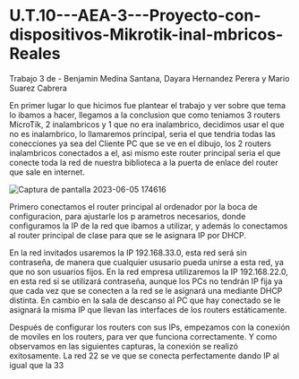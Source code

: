 # U.T.10---AEA-3---Proyecto-con-dispositivos-Mikrotik-inal-mbricos-Reales
Trabajo 3 de - Benjamin Medina Santana, Dayara Hernandez Perera y Mario Suarez Cabrera

En primer lugar lo que hicimos fue plantear el trabajo y ver sobre que tema lo ibamos a hacer, llegamos a la conclusion que como teniamos 3 routers MicroTik, 2 inalambricos y 1 que no era inalambrico, decidimos usar el que no es inalambrico, lo llamaremos principal, seria el que tendria todas las conecciones ya sea del Cliente PC que se ve en el dibujo, los 2 routers inalambricos conectados a el, asi mismo este router principal seria el que conecte toda la red de nuestra biblioteca a la puerta de enlace del router que sale en internet.

![Captura de pantalla 2023-06-05 174616](https://github.com/BenjaminMedinaSantana/U.T.10---AEA-3---Proyecto-con-dispositivos-Mikrotik-inal-mbricos-Reales/assets/135638842/ea2e97c1-c3a4-41d5-b15a-107b718df321)

Primero conectamos el router principal al ordenador por la boca de configuracion, para  ajustarle los p arametros necesarios, donde configuramos la IP de la red que ibamos a utilizar, y además lo conectamos al router principal de clase para que se le asignara IP por DHCP.

En la red invitados usaremos la IP 192.168.33.0, esta red será sin contraseña, de manera que cualquier ususario pueda unirse a esta red, ya que no son usuarios fijos. En la red empresa utilizaremos la IP 192.168.22.0, en esta red si se utilizará contraseña, aunque los PCs no tendrán IP fija ya que cada vez que se conecten a la red se le asignará una mediante DHCP distinta. En cambio en la sala de descanso al PC que hay conectado se le asignará la misma IP que llevan las interfaces de los routers estáticamente.

Después de configurar los routers con sus IPs, empezamos con la conexión de moviles en los routers, para ver que funciona correctamente. Y como observamos en las siguientes capturas, la conexión se realizó exitosamente. La red 22 se ve que se conecta perfectamente dando IP al igual que la 33

